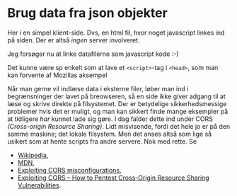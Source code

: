 # Brug data fra json objekter

Her i en simpel klient-side. Dvs, en html fil, hvor noget javascript linkes ind på siden. Der er altså _ingen_ server involveret.

Jeg forsøger nu at linke datafilerne som javascript kode :-)

Det kunne være sp enkelt som at lave et `<script>`-tag i `<head>`, som man kan forvente af Mozillas aksempel [](https://developer.mozilla.org/en-US/docs/Web/HTML/Element/script#embedding_data_in_html)

Når man gerne vil indlæse data i eksterne filer, løber man ind i begrænsninger der lavet på breowseren, så en side ikke giver adgang til at læse og skrive direkte på filsystemet.
Der er betydelige sikkerhedsmessige problemer hvis det er muligt, og man kan sikkert finde mange eksempler på at tidligere _har_ kunnet lade sig gøre. I dag falder dette ind under CORS _(Cross-origin Resource Sharing)_. Lidt misvisende, fordi det hele jo er på den samme maskine; det lokale filsystem. Men det anses altså som lige så usikert som at hente scripts fra andre servere. Nok med rette. Se 
* [Wikipedia](https://en.wikipedia.org/wiki/Cross-origin_resource_sharing), 
* [MDN](https://developer.mozilla.org/en-US/docs/Web/HTTP/CORS), 
* [Exploiting CORS misconfigurations](https://infosecwriteups.com/exploiting-cors-misconfigurations-ffb538698600), 
* [Exploiting CORS – How to Pentest Cross-Origin Resource Sharing Vulnerabilities](https://www.freecodecamp.org/news/exploiting-cors-guide-to-pentesting/).